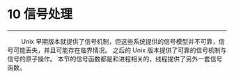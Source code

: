 # 10 信号处理
***

&emsp;&emsp;
Unix 早期版本就提供了信号机制，但这些系统提供的信号模型并不可靠，信号可能丢失，并且可能存在临界情况。
之后的 Unix 版本提供了可靠的信号机制与信号的原子操作。
本节的信号函数都是和进程相关的，线程提供了另外一套信号函数。